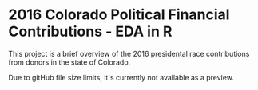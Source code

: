 # 2016 Colorado Political Financial Contributions - EDA in R

This project is a brief overview of the 2016 presidental race contributions from donors in the state of Colorado.

Due to gitHub file size limits, it's currently not available as a preview.
